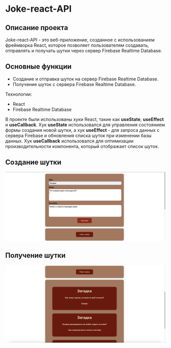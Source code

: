 # Joke-react-API

## Описание проекта
Joke-react-API - это веб-приложение, созданное с использованием фреймворка React, которое позволяет пользователям создавать, отправлять и получать шутки через сервер Firebase Realtime Database.

## Основные функции
- Создание и отправка шуток на сервер Firebase Realtime Database.
- Получение шуток с сервера Firebase Realtime Database.

Технологии:
- React
- Firebase Realtime Database

В проекте были использованы хуки React, такие как **useState**, **useEffect** и **useCallback**. Хук **useState** использовался для управления состоянием формы создания новой шутки, а хук **useEffect** - для запроса данных с сервера Firebase и обновления списка шуток при изменении базы данных. Хук **useCallback** использовался для оптимизации производительности компонента, который отображает список шуток.

## Создание шутки
![Создание шутки](/src/screenshots/addJoke.png)

## Получение шутки
![Получение шутки](/src/screenshots/fetchJoke.png)
